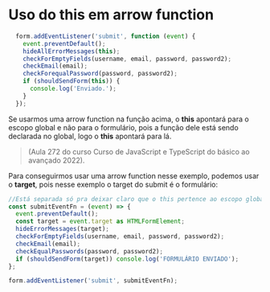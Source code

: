 # Uso do this em arrow function

```typescript
  form.addEventListener('submit', function (event) {
    event.preventDefault();
    hideAllErrorMessages(this);
    checkForEmptyFields(username, email, password, password2);
    checkEmail(email);
    checkForequalPassword(password, password2);
    if (shouldSendForm(this)) {
      console.log('Enviado.');
    }
  });

```

Se usarmos uma arrow function na função acima, o **this** apontará para o escopo global e não para o formulário, pois a função dele está sendo declarada no global, logo o **this** apontará para lá.
>(Aula 272 do curso Curso de JavaScript e TypeScript do básico ao avançado 2022).

Para conseguirmos usar uma arrow function nesse exemplo, podemos usar o **target**, pois nesse exemplo o target do submit é o formulário:

```typescript
//Está separada só pra deixar claro que o this pertence ao escopo global
const submitEventFn = (event) => {
  event.preventDefault();
  const target = event.target as HTMLFormElement;
  hideErrorMessages(target);
  checkForEmptyFields(username, email, password, password2);
  checkEmail(email);
  checkEqualPasswords(password, password2);
  if (shouldSendForm(target)) console.log('FORMULÁRIO ENVIADO');
};

form.addEventListener('submit', submitEventFn);

```
